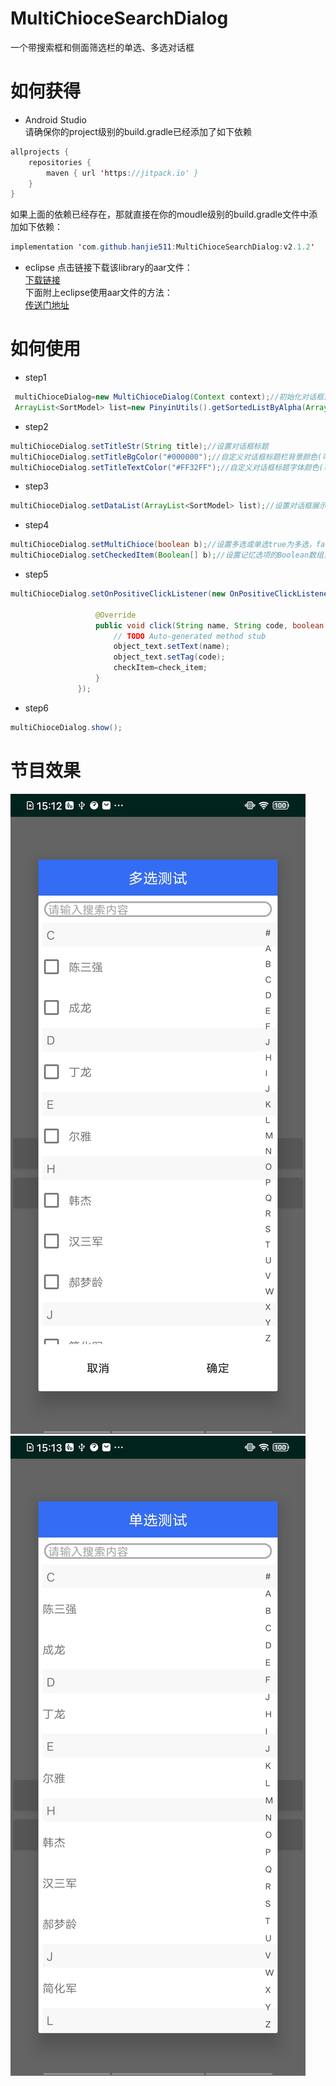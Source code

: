 # MultiChioceSearchDialog
一个带搜索框和侧面筛选栏的单选、多选对话框
# 如何获得
* Android Studio  
请确保你的project级别的build.gradle已经添加了如下依赖  
```java
allprojects {
    repositories {
        maven { url 'https://jitpack.io' }
    }
}
```
如果上面的依赖已经存在，那就直接在你的moudle级别的build.gradle文件中添加如下依赖：  
```java
implementation 'com.github.hanjie511:MultiChioceSearchDialog:v2.1.2'
``` 
* eclipse
点击链接下载该library的aar文件：  
[下载链接](https://github.com/hanjie511/MultiChioceSearchDialog/blob/master/MultiChioceDialog-release.aar)  
下面附上eclipse使用aar文件的方法：  
[传送门地址](https://blog.csdn.net/Developer_android/article/details/70054135?depth_1-utm_source=distribute.pc_relevant.none-task-blog-BlogCommendFromBaidu-1&utm_source=distribute.pc_relevant.none-task-blog-BlogCommendFromBaidu-1)  
# 如何使用
* step1  
```java
 multiChioceDialog=new MultiChioceDialog(Context context);//初始化对话框对象
 ArrayList<SortModel> list=new PinyinUtils().getSortedListByAlpha(ArrayList<SortModel> list);//获得要传入对话框的数据
 ```
 * step2  
 ```java
 multiChioceDialog.setTitleStr(String title);//设置对话框标题
 multiChioceDialog.setTitleBgColor("#000000");//自定义对话框标题栏背景颜色(可以不用设置)
 multiChioceDialog.setTitleTextColor("#FF32FF");//自定义对话框标题字体颜色(可以不用设置)
 ```
 * step3
 ```java
 multiChioceDialog.setDataList(ArrayList<SortModel> list);//设置对话框展示的数据源
 ```
 * step4
 ```java
 multiChioceDialog.setMultiChioce(boolean b);//设置多选或单选true为多选，false为单选
 multiChioceDialog.setCheckedItem(Boolean[] b);//设置记忆选项的Boolean数组，当为多选对话框时，必须设置该方法，单选时，可以忽略
 ```
 * step5
 ```java
 multiChioceDialog.setOnPositiveClickListener(new OnPositiveClickListener() {//获得选择结果
					
					@Override
					public void click(String name, String code, boolean[] check_item) {
						// TODO Auto-generated method stub
						object_text.setText(name);
						object_text.setTag(code);
						checkItem=check_item;
					}
				});
 ```
 * step6 
 ```java
 multiChioceDialog.show();
 ```
# 节目效果
![多选效果](./Screenshot_20201207_151251.jpg)
![单选效果](./Screenshot_20201207_151341.jpg)

